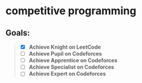 # competitive programming

## Goals:
>  - [x] **Achieve Knight on LeetCode**
>  - [ ] **Achieve Pupil on Codeforces**
>  - [ ] **Achieve Apprentice on Codeforces**
>  - [ ] **Achieve Specialist on Codeforces**
>  - [ ] **Achieve Expert on Codeforces**
  

